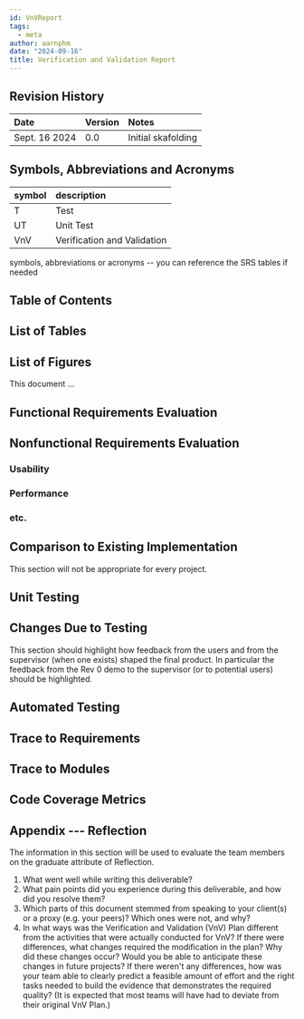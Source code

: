 ```yaml
---
id: VnVReport
tags:
  - meta
author: aarnphm
date: "2024-09-16"
title: Verification and Validation Report
---
```


## Revision History

| Date          | Version | Notes              |
| :------------ | :------ | :----------------- |
| Sept. 16 2024 | 0.0     | Initial skafolding |

## Symbols, Abbreviations and Acronyms

| symbol | description |
| :----- | :---------- |
| T      | Test        |
| UT      | Unit Test        |
| VnV      | Verification and Validation        |

symbols, abbreviations or acronyms -- you can reference the SRS tables if needed

## Table of Contents

## List of Tables

## List of Figures

This document ...

## Functional Requirements Evaluation

## Nonfunctional Requirements Evaluation

### Usability

### Performance

### etc.

## Comparison to Existing Implementation

This section will not be appropriate for every project.

## Unit Testing

## Changes Due to Testing

This section should highlight how feedback from the users and from the supervisor (when one exists) shaped the final product. In particular the feedback from the Rev 0 demo to the supervisor (or to potential users) should be highlighted.

## Automated Testing

## Trace to Requirements

## Trace to Modules

## Code Coverage Metrics

## Appendix --- Reflection

The information in this section will be used to evaluate the team members on the graduate attribute of Reflection.

1. What went well while writing this deliverable?
2. What pain points did you experience during this deliverable, and how did you resolve them?
3. Which parts of this document stemmed from speaking to your client(s) or a proxy (e.g. your peers)? Which ones were not, and why?
4. In what ways was the Verification and Validation (VnV) Plan different from the activities that were actually conducted for VnV? If there were differences, what changes required the modification in the plan? Why did these changes occur? Would you be able to anticipate these changes in future projects? If there weren't any differences, how was your team able to clearly predict a feasible amount of effort and the right tasks needed to build the evidence that demonstrates the required quality? (It is expected that most teams will have had to deviate from their original VnV Plan.)
